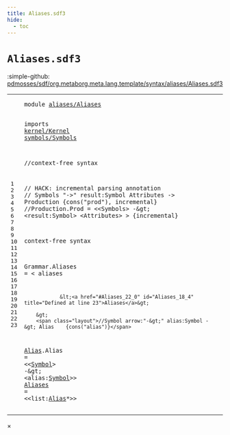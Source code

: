 ```yaml
---
title: Aliases.sdf3
hide:
  - toc
---
```


# `Aliases.sdf3`

:simple-github: [pdmosses/sdf/org.metaborg.meta.lang.template/syntax/aliases/Aliases.sdf3]

[pdmosses/sdf/org.metaborg.meta.lang.template/syntax/aliases/Aliases.sdf3]: https://github.com/pdmosses/sdf/blob/master/org.metaborg.meta.lang.template/syntax/aliases/Aliases.sdf3 "The source file on GitHub"

<div class="sdf3"><table class="highlighttable"><tbody><tr><td class="linenos"><div class="linenodiv"><pre><span></span>1
2
3
4
5
6
7
8
9
10
11
12
13
14
15
16
17
18
19
20
21
22
23
</pre></div></td>
<td class="code"><pre><code><span class="keyword">module</span> <a href="../../sdf2-core/Sdf2-Syntax.sdf3/#aliases/Aliases_14_8" id="aliases/Aliases_1_8" title="Referenced at ../../sdf2-core/Sdf2-Syntax.sdf3 line 15">aliases/Aliases</a>

<span class="keyword">imports</span> <a href="../../kernel/Kernel.sdf3/#kernel/Kernel_0_7" id="kernel/Kernel_3_9" title="Defined at ../../kernel/Kernel.sdf3 line 1">kernel/Kernel</a>
                <a href="../../symbols/Symbols.sdf3/#symbols/Symbols_0_7" id="symbols/Symbols_4_3" title="Defined at ../../symbols/Symbols.sdf3 line 1">symbols/Symbols</a>
  
<span class="layout">//context-free syntax </span>

<span class="layout">// HACK: incremental parsing annotation</span>
<span class="layout">// Symbols "-&gt;" result:Symbol Attributes -&gt; Production  {cons("prod"), incremental}</span>
<span class="layout">//Production.Prod = &lt;&lt;Symbols&gt; -\&gt; &lt;result:Symbol&gt; &lt;Attributes&gt; &gt; {incremental}</span>

         
<span class="keyword">context-free syntax</span>  

<span id="Grammar_15_1" title="Not referenced locally, nor via imports">Grammar</span>.<span class="cons_Constructor"><span id="Aliases_15_9" title="Not referenced locally, nor via imports">Aliases</span></span> = &lt;
        <span class="cons_String">aliases</span> 
        
                &lt;<a href="#Aliases_22_0" id="Aliases_18_4" title="Defined at line 23">Aliases</a>&gt;
                
        &gt;
        <span class="layout">//Symbol arrow:"-&gt;" alias:Symbol -&gt; Alias    {cons("alias")}</span>
<a href="#Alias_22_21" id="Alias_22_1" title="Referenced at line 23">Alias</a>.<span class="cons_Constructor"><span id="Alias_22_7" title="Not referenced locally, nor via imports">Alias</span></span> = &lt;&lt;<a href="../../symbols/Symbols.sdf3/#Symbol_6_0" id="Symbol_22_17" title="Defined at ../../symbols/Symbols.sdf3 line 7">Symbol</a>&gt; <span class="cons_String">-</span>\&gt; &lt;<span class="cons_Unquoted"><span id="alias_22_30" title="Not referenced locally, nor via imports">alias</span></span>:<a href="../../symbols/Symbols.sdf3/#Symbol_6_0" id="Symbol_22_36" title="Defined at ../../symbols/Symbols.sdf3 line 7">Symbol</a>&gt;&gt;
<a href="#Aliases_17_3" id="Aliases_23_1" title="Referenced at line 18">Aliases</a>     = &lt;&lt;<span class="cons_Unquoted"><span id="list_23_17" title="Not referenced locally, nor via imports">list</span></span>:<a href="#Alias_21_0" id="Alias_23_22" title="Defined at line 22">Alias</a>*&gt;&gt; 
</code></pre></td></tr></tbody></table></div>

<div id="modal">
  <div id="modal-content">
    <span id="modal-close">&times;</span>
    <h2 id="modal-h2"></h2>
    <p  id="modal-p"></p>
    <ul id="modal-ul"></ul>
  </div>
</div>
